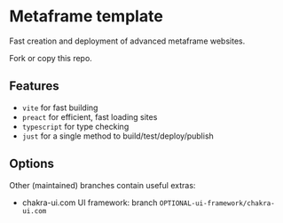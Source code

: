 # Metaframe template

Fast creation and deployment of advanced metaframe websites.

Fork or copy this repo.

## Features

- `vite` for fast building
- `preact` for efficient, fast loading sites
- `typescript` for type checking
- `just` for a single method to build/test/deploy/publish

## Options

Other (maintained) branches contain useful extras:

- chakra-ui.com UI framework: branch `OPTIONAL-ui-framework/chakra-ui.com`
